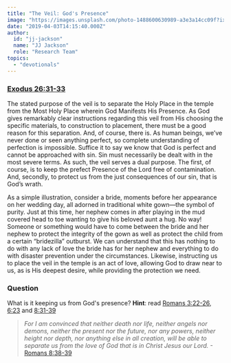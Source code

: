 ```yaml
---
title: "The Veil: God's Presence"
image: "https://images.unsplash.com/photo-1488600630989-a3e3a14cc09f?ixlib=rb-1.2.1&q=85&fm=jpg&crop=entropy&cs=srgb&ixid=eyJhcHBfaWQiOjk2NjF9"
date: "2019-04-03T14:15:40.000Z"
author:
  id: "jj-jackson"
  name: "JJ Jackson"
  role: "Research Team"
topics:
  - "devotionals"
---
```

### [Exodus 26:31-33][1]

The stated purpose of the veil is to separate the Holy Place in the temple from the Most Holy Place wherein God Manifests His Presence.  As God gives remarkably clear instructions regarding this veil from His choosing the specific materials, to construction to placement, there must be a good reason for this separation.  And, of course, there is.  As human beings, we’ve never done or seen anything perfect, so complete understanding of perfection is impossible.  Suffice it to say we know that God is perfect and cannot be approached with sin.  Sin must necessarily be dealt with in the most severe terms.  As such, the veil serves a dual purpose.  The first, of course, is to keep the prefect Presence of the Lord free of contamination.  And, secondly, to protect us from the just consequences of our sin, that is God’s wrath.

As a simple illustration, consider a bride, moments before her appearance on her wedding day, all adorned in traditional white gown—the symbol of purity.  Just at this time, her nephew comes in after playing in the mud covered head to toe wanting to give his beloved aunt a hug. No way!  Someone or something would have to come between the bride and her nephew to protect the integrity of the gown as well as protect the child from a certain “bridezilla” outburst.  We can understand that this has nothing to do with any lack of love the bride has for her nephew and everything to do with disaster prevention under the circumstances.  Likewise, instructing us to place the veil in the temple is an act of love, allowing God to draw near to us, as is His deepest desire, while providing the protection we need.

### Question
What is it keeping us from God's presence? **Hint**: read [Romans 3:22-26][1], [6:23][2] and [8:31-39][3]

> _For I am convinced that neither death nor life, neither angels nor demons, neither the present nor the future, nor any powers, neither height nor depth, nor anything else in all creation, will be able to separate us from the love of God that is in Christ Jesus our Lord._ -[Romans 8:38-39][4]


[1]:	https://www.bible.com/113/rom.3.22-26 "For all have sinned"
[2]:	https://www.bible.com/113/rom.6.23 "The Gift"
[3]:	https://www.bible.com/113/rom.8:31-39 "Nothing keeps us from God's love"
[4]:	https://www.bible.com/113/rom.8:31-39 "Nothing keeps us from God's love"
